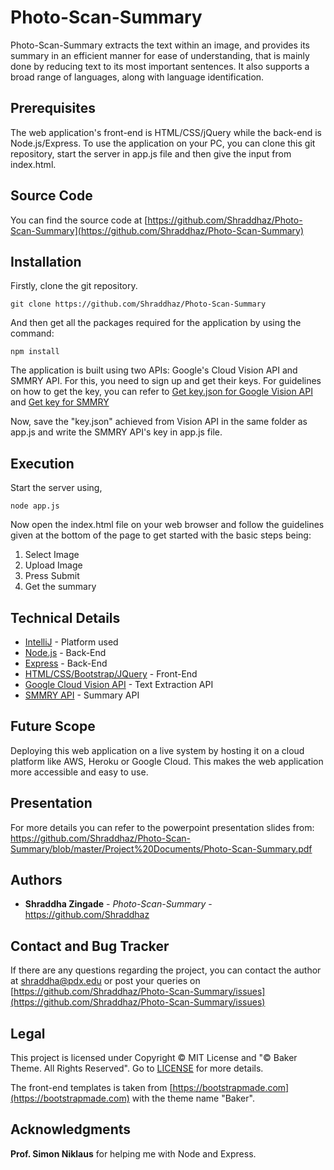 # Photo-Scan-Summary

Photo-Scan-Summary extracts the text within an image, and provides its summary in an efficient manner for ease of understanding, that is mainly done by reducing text to its most important sentences. It also supports a broad range of languages, along with language identification.

## Prerequisites

The web application's front-end is HTML/CSS/jQuery while the back-end is Node.js/Express. To use the application on your PC, you can clone this git repository, start the server in app.js file and then give the input from index.html.

## Source Code
You can find the source code at [https://github.com/Shraddhaz/Photo-Scan-Summary](https://github.com/Shraddhaz/Photo-Scan-Summary)

## Installation

Firstly, clone the git repository. 
```
git clone https://github.com/Shraddhaz/Photo-Scan-Summary
```

And then get all the packages required for the application by using the command:

```
npm install
```
The application is built using two APIs: Google's Cloud Vision API and SMMRY API. For this, you need to sign up and get their keys. For guidelines on how to get the key, you can refer to [Get key.json for Google Vision API](https://cloud.google.com/vision/docs/auth) and [Get key for SMMRY](http://smmry.com/api)

Now, save the "key.json" achieved from Vision API in the same folder as app.js and write the SMMRY API's key in app.js file.

## Execution
Start the server using,
```
node app.js
```
Now open the index.html file on your web browser and follow the guidelines given at the bottom of the page to get started with the basic steps being: 
1. Select Image
2. Upload Image
3. Press Submit
4. Get the summary

## Technical Details

* [IntelliJ](https://www.jetbrains.com/idea/) - Platform used
* [Node.js](https://nodejs.org/en/) - Back-End 
* [Express](https://expressjs.com/) - Back-End 
* [HTML/CSS/Bootstrap/JQuery](https://developer.mozilla.org/en-US/docs/Web) - Front-End
* [Google Cloud Vision API](https://cloud.google.com/vision/) - Text Extraction API
* [SMMRY API](http://smmry.com/api) - Summary API

## Future Scope

Deploying this web application on a live system by hosting it on a cloud platform like AWS, Heroku or Google Cloud. This makes the web application more accessible and easy to use.

## Presentation
For more details you can refer to the powerpoint presentation slides from: https://github.com/Shraddhaz/Photo-Scan-Summary/blob/master/Project%20Documents/Photo-Scan-Summary.pdf

## Authors

* **Shraddha Zingade** - *Photo-Scan-Summary* - https://github.com/Shraddhaz

## Contact and Bug Tracker

If there are any questions regarding the project, you can contact the author at [shraddha@pdx.edu](shraddha@pdx.edu) or post your queries on [https://github.com/Shraddhaz/Photo-Scan-Summary/issues](https://github.com/Shraddhaz/Photo-Scan-Summary/issues)

## Legal

This project is licensed under Copyright ©  MIT License and "© Baker Theme. All Rights Reserved". Go to [LICENSE](https://github.com/Shraddhaz/Photo-Scan-Summary/blob/master/LICENSE) for more details.

The front-end templates is taken from [https://bootstrapmade.com](https://bootstrapmade.com) with the theme name "Baker".

## Acknowledgments

**Prof. Simon Niklaus** for helping me with Node and Express.


